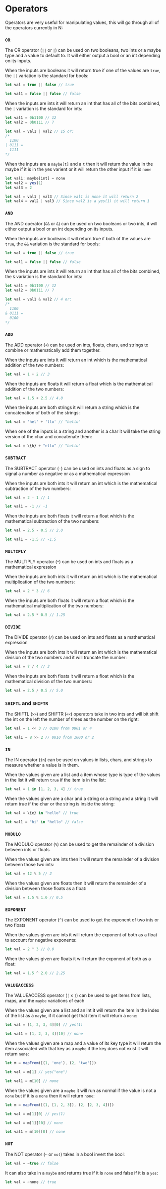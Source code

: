 # Operators

Operators are very useful for manipulating values, this will go through all of the operators currently in N:

### `OR`

The OR operator (`||` or `|`) can be used on two booleans, two ints or a maybe type and a value to default to. It will either output a bool or an int depending on its inputs.


When the inputs are booleans it will return true if one of the values are `true`, the `||` variation is the standard for bools:

```js
let val = true || false // true

let val1 = false || false // false
```

When the inputs are ints it will return an int that has all of the bits combined, the `|` variation is the standard for ints:

```js
let val1 = 0b1100 // 12
let val2 = 0b0111 // 7

let val = val1 | val2 // 15 or:
/*
  1100
| 0111 =
  1111
*/
```

When the inputs are a `maybe[t]` and a `t` then it will return the value in the maybe if it is in the yes varient or it will return the other input if it is `none`
```js
let val1: maybe[int] = none
let val2 = yes(1)
let val3 = 2

let val = val1 | val3 // Since val1 is none it will return 2
let val4 = val2 | val3 // Since val2 is a yes(1) it will return 1
```

### `AND`

The AND operator (`&&` or `&`) can be used on two booleans or two ints, it will either output a bool or an int depending on its inputs.

When the inputs are booleans it will return true if both of the values are `true`, the `&&` variation is the standard for bools:

```js
let val = true || false // true

let val1 = false || false // false
```

When the inputs are ints it will return an int that has all of the bits combined, the `&` variation is the standard for ints:

```js
let val1 = 0b1100 // 12
let val2 = 0b0111 // 7

let val = val1 & val2 // 4 or:
/*
  1100
& 0111 =
  0100
*/
```

### `ADD`

The ADD operator (`+`) can be used on ints, floats, chars, and strings to combine or mathematically add them together.

When the inputs are ints it will return an int which is the mathematical addition of the two numbers:

```js
let val = 1 + 2 // 3
```

When the inputs are floats it will return a float which is the mathematical addition of the two numbers:

```js
let val = 1.5 + 2.5 // 4.0
```

When the inputs are both strings it will return a string which is the concatenation of both of the strings:

```js
let val = 'hel' + 'llo' // "hello"
```

When one of the inputs is a string and another is a char it will take the string version of the char and concatenate them:

```js
let val = \{h} + "ello" // "hello"
```

### `SUBTRACT`

The SUBTRACT operator (`-`) can be used on ints and floats as a sign to signal a number as negative or as a mathematical expression

When the inputs are both ints it will return an int which is the mathematical subtraction of the two numbers:

```js
let val = 2 - 1 // 1

let val1 = -1 // -1
```

When the inputs are both floats it will return a float which is the mathematical subtraction of the two numbers:

```js
let val = 2.5 - 0.5 // 2.0

let val1 = -1.5 // -1.5
```

### `MULTIPLY`

The MULTIPLY operator (`*`) can be used on ints and floats as a mathematical expression

When the inputs are both ints it will return an int which is the mathematical multiplication of the two numbers:

```js
let val = 2 * 3 // 6
```

When the inputs are both floats it will return a float which is the mathematical multiplication of the two numbers:

```js
let val = 2.5 * 0.5 // 1.25
```

### `DIVIDE`

The DIVIDE operator (`/`) can be used on ints and floats as a mathematical expression

When the inputs are both ints it will return an int which is the mathematical division of the two numbers and it will truncate the number:

```js
let val = 7 / 4 // 3
```

When the inputs are both floats it will return a float which is the mathematical division of the two numbers:

```js
let val = 2.5 / 0.5 // 5.0
```

### `SHIFTL` and `SHIFTR`

The SHIFTL (`>>`) and SHIFTR (`<<`) operators take in two ints and will bit shift the int on the left the number of times as the number on the right:

```js
let val = 1 << 3 // 0100 from 0001 or 4

let val1 = 8 >> 2 // 0010 from 1000 or 2
```

### `IN`

The IN operator (`in`) can be used on values in lists, chars, and strings to measure whether a value is in them.

When the values given are a list and a item whose type is type of the values in the list it will return `true` if the item is in the list:

```js
let val = 1 in [1, 2, 3, 4] // true
```

When the values given are a char and a string or a string and a string it will return true if the char or the string is inside the string:

```js
let val = \{e} in "hello" // true

let val1 = "hi" in "hello" // false
```

### `MODULO`

The MODULO operator (`%`) can be used to get the remainder of a division between ints or floats

When the values given are ints then it will return the remainder of a division between those two ints:

```js
let val = 12 % 5 // 2
```

When the values given are floats then it will return the remainder of a division between those floats as a float:

```js
let val = 1.5 % 1.0 // 0.5
```

### `EXPONENT`

The EXPONENT operator (`^`) can be used to get the exponent of two ints or two floats

When the values given are ints it will return the exponent of both as a float to account for negative exponents:

```js
let val = 2 ^ 3 // 8.0
```

When the values given are floats it will return the exponent of both as a float:

```js
let val = 1.5 ^ 2.0 // 2.25
```

### `VALUEACCESS`

The VALUEACCESS operator (`[` x `]`) can be used to get items from lists, maps, and the `maybe` variations of each

When the values given are a list and an int it will return the item in the index of the list as a `maybe`, if it cannot get that item it will return a `none`:

```js
let val = [1, 2, 3, 4][0] // yes(1)

let val1 = [1, 2, 3, 4][10] // none
```

When the values given are a map and a value of its key type it will return the item associated with that key as a `maybe` if the key does not exist it will return `none`:

```js
let m = mapFrom([(1, 'one'), (2, 'two')])

let val = m[1] // yes("one")

let val1 = m[10] // none
```

When the values given are a `maybe` it will run as normal if the value is not a `none` but if it is a `none` then it will return `none`:

```js
let m = mapFrom([(1, [1, 2, 3]), (2, [2, 3, 4])])

let val = m[1][0] // yes(1)

let val = m[1][10] // none

let val1 = m[10][0] // none
```

### `NOT`

The NOT operator (`~` or `not`) takes in a bool invert the bool:

```js
let val = ~true // false
```

It can also take in a `maybe` and returns true if it is `none` and false if it is a `yes`:
```js
let val = ~none // true
```
